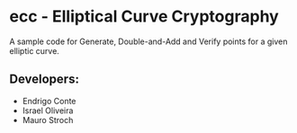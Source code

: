 ecc - Elliptical Curve Cryptography
===================================

A sample code for Generate, Double-and-Add and Verify points for a given elliptic curve.

Developers:
-----------
- Endrigo Conte
- Israel Oliveira
- Mauro Stroch
